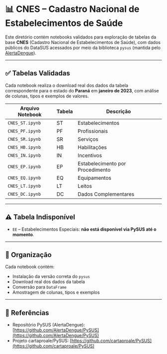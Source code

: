 
# 📊 CNES – Cadastro Nacional de Estabelecimentos de Saúde

Este diretório contém notebooks validados para exploração de tabelas da base **CNES** (Cadastro Nacional de Estabelecimentos de Saúde), com dados públicos do DataSUS acessados por meio da biblioteca `pysus` (mantida pelo [AlertaDengue](https://github.com/AlertaDengue/PySUS)).

---

## ✅ Tabelas Validadas

Cada notebook realiza o download real dos dados da tabela correspondente para o estado do **Paraná** em **janeiro de 2023**, com análise de colunas, tipos e exemplos de valores.

| Arquivo Notebook       | Tabela | Descrição                                   |
|------------------------|--------|----------------------------------------------|
| `CNES_ST.ipynb`        | ST     | Estabelecimentos                             |
| `CNES_PF.ipynb`        | PF     | Profissionais                                |
| `CNES_SR.ipynb`        | SR     | Serviços                                     |
| `CNES_HB.ipynb`        | HB     | Habilitações                                 |
| `CNES_IN.ipynb`        | IN     | Incentivos                                   |
| `CNES_EP.ipynb`        | EP     | Estabelecimento por Procedimento             |
| `CNES_EQ.ipynb`        | EQ     | Equipamentos                                 |
| `CNES_LT.ipynb`        | LT     | Leitos                                       |
| `CNES_DC.ipynb`        | DC     | Dados Complementares                         |

---

## ⚠️ Tabela Indisponível

- `EE` – Estabelecimentos Especiais: **não está disponível via PySUS até o momento**.

---

## 📁 Organização

Cada notebook contém:
- Instalação da versão correta do `pysus`
- Download real dos dados da tabela
- Conversão para `DataFrame`
- Amostragem de colunas, tipos e exemplos

---

## 🔗 Referências

- Repositório PySUS (AlertaDengue): [https://github.com/AlertaDengue/PySUS](https://github.com/AlertaDengue/PySUS)
- Projeto cartaproale/PySUS: [https://github.com/cartaproale/PySUS](https://github.com/cartaproale/PySUS)


